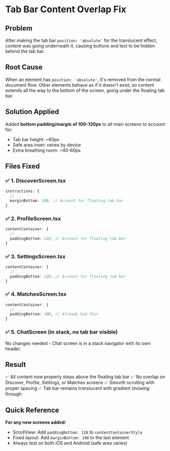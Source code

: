 # Tab Bar Content Overlap Fix

## Problem

After making the tab bar `position: 'absolute'` for the translucent effect, content was going
underneath it, causing buttons and text to be hidden behind the tab bar.

## Root Cause

When an element has `position: 'absolute'`, it's removed from the normal document flow. Other
elements behave as if it doesn't exist, so content extends all the way to the bottom of the screen,
going under the floating tab bar.

## Solution Applied

Added **bottom padding/margin of 100-120px** to all main screens to account for:

- Tab bar height: ~60px
- Safe area inset: varies by device
- Extra breathing room: ~40-60px

## Files Fixed

### ✅ 1. DiscoverScreen.tsx

```typescript
instructions: {
  // ...
  marginBottom: 100, // Account for floating tab bar
}
```

### ✅ 2. ProfileScreen.tsx

```typescript
contentContainer: {
  // ...
  paddingBottom: 120, // Account for floating tab bar
}
```

### ✅ 3. SettingsScreen.tsx

```typescript
contentContainer: {
  // ...
  paddingBottom: 120, // Account for floating tab bar
}
```

### ✅ 4. MatchesScreen.tsx

```typescript
contentContainer: {
  // ...
  paddingBottom: 100, // Already had this
}
```

### ✅ 5. ChatScreen (in stack, no tab bar visible)

No changes needed - Chat screen is in a stack navigator with its own header.

## Result

✅ All content now properly stops above the floating tab bar ✅ No overlap on Discover, Profile,
Settings, or Matches screens ✅ Smooth scrolling with proper spacing ✅ Tab bar remains translucent
with gradient showing through

## Quick Reference

**For any new screens added:**

- ScrollView: Add `paddingBottom: 120` to `contentContainerStyle`
- Fixed layout: Add `marginBottom: 100` to the last element
- Always test on both iOS and Android (safe area varies)

